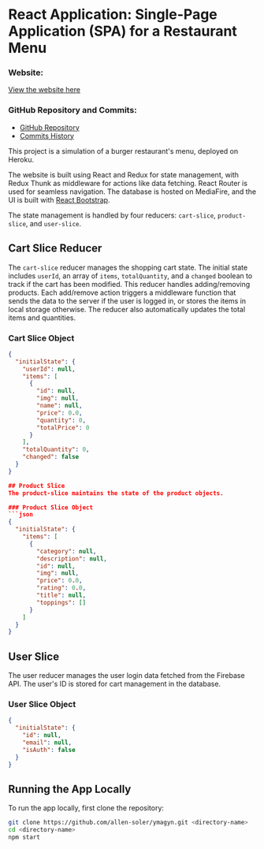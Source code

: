 # React Application: Single-Page Application (SPA) for a Restaurant Menu

### Website:

[View the website here](https://ymagyn-allen-jorge-6450131ffc16.herokuapp.com/)

### GitHub Repository and Commits:

- [GitHub Repository](https://github.com/allen-soler/ymagyn)
- [Commits History](https://github.com/allen-soler/ymagyn/commits/main?after=a72b4f343d6d94f8df205bd4d0660f2a56d339c0+34&branch=main&qualified_name=refs%2Fheads%2Fmain)

This project is a simulation of a burger restaurant's menu, deployed on Heroku.

The website is built using React and Redux for state management, with Redux Thunk as middleware for actions like data fetching. React Router is used for seamless navigation. The database is hosted on MediaFire, and the UI is built with [React Bootstrap](https://react-bootstrap.github.io/).

The state management is handled by four reducers: `cart-slice`, `product-slice`, and `user-slice`.

## Cart Slice Reducer
The `cart-slice` reducer manages the shopping cart state. The initial state includes `userId`, an array of `items`, `totalQuantity`, and a `changed` boolean to track if the cart has been modified. This reducer handles adding/removing products. Each add/remove action triggers a middleware function that sends the data to the server if the user is logged in, or stores the items in local storage otherwise. The reducer also automatically updates the total items and quantities.

### Cart Slice Object
```json
{
  "initialState": {
    "userId": null,
    "items": [
      {
        "id": null,
        "img": null,
        "name": null,
        "price": 0.0,
        "quantity": 0,
        "totalPrice": 0
      }
    ],
    "totalQuantity": 0,
    "changed": false
  }
}

## Product Slice
The product-slice maintains the state of the product objects.

### Product Slice Object
```json
{
  "initialState": {
    "items": [
      {
        "category": null,
        "description": null,
        "id": null,
        "img": null,
        "price": 0.0,
        "rating": 0.0,
        "title": null,
        "toppings": []
      }
    ]
  }
}
```

## User Slice
The user reducer manages the user login data fetched from the Firebase API. The user's ID is stored for cart management in the database.

### User Slice Object
```json
{
  "initialState": {
    "id": null,
    "email": null,
    "isAuth": false
  }
}
```

## Running the App Locally
To run the app locally, first clone the repository:
```bash
git clone https://github.com/allen-soler/ymagyn.git <directory-name>
cd <directory-name>
npm start
```
